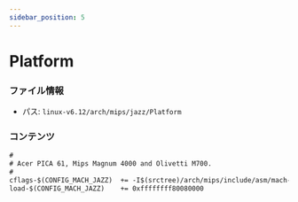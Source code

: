 ```yaml
---
sidebar_position: 5
---
```

# Platform

### ファイル情報

- パス: `linux-v6.12/arch/mips/jazz/Platform`

### コンテンツ

```txt
#
# Acer PICA 61, Mips Magnum 4000 and Olivetti M700.
#
cflags-$(CONFIG_MACH_JAZZ)	+= -I$(srctree)/arch/mips/include/asm/mach-jazz
load-$(CONFIG_MACH_JAZZ)	+= 0xffffffff80080000

```
